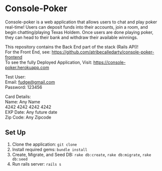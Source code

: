 # Console-Poker

Console-poker is a web application that allows users to chat and play poker real-time! Users can deposit funds into their accounts, join a room, and begin chatting/playing Texas Holdem. Once users are done playing poker, they can head to their bank and withdraw their available winnings.

This repository contains the Back End part of the stack (Rails API)!  
For the Front End, see: https://github.com/atribecalledarty/console-poker-frontend  
To see the fully Deployed Application, Visit: https://console-poker.herokuapp.com

Test User:  
Email: fudge@gmail.com  
Password: 123456

Card Details:  
Name: Any Name  
4242 4242 4242 4242  
EXP Date: Any future date  
Zip Code: Any Zipcode

## Set Up
1. Clone the application: `git clone`
2. Install required gems: `bundle install`
3. Create, Migrate, and Seed DB: `rake db:create`, `rake db:migrate`, `rake db:seed`
4. Run rails server: `rails s`
